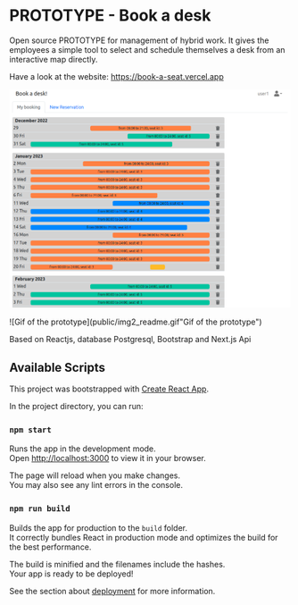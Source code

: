 # PROTOTYPE - Book a desk

Open source PROTOTYPE for management of hybrid work. It gives the employees a simple tool to select and schedule themselves a desk from an interactive map directly. 

Have a look at the website:
https://book-a-seat.vercel.app


![Screenshot of the prototype](public/img1_readme.png "Screenshot of the prototype")

![Gif of the prototype](public/img2_readme.gif"Gif of the prototype")

Based on Reactjs, database Postgresql, Bootstrap and Next.js Api

## Available Scripts

This project was bootstrapped with [Create React App](https://github.com/facebook/create-react-app).

In the project directory, you can run:

### `npm start`

Runs the app in the development mode.\
Open [http://localhost:3000](http://localhost:3000) to view it in your browser.

The page will reload when you make changes.\
You may also see any lint errors in the console.


### `npm run build`

Builds the app for production to the `build` folder.\
It correctly bundles React in production mode and optimizes the build for the best performance.

The build is minified and the filenames include the hashes.\
Your app is ready to be deployed!

See the section about [deployment](https://facebook.github.io/create-react-app/docs/deployment) for more information.

